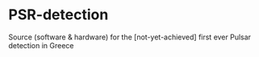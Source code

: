 # PSR-detection
Source (software &amp; hardware) for the [not-yet-achieved] first ever Pulsar detection in Greece

